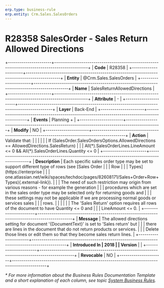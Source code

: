 ```yaml
---
erp.type: business-rule
erp.entity: Crm.Sales.SalesOrders
---
```


# R28358 SalesOrder - Sales Return Allowed Directions
+----------------------+-----------------------------------------------------------------------------------------------+
| **Code**             | R28358                                                                                        |
+----------------------+-----------------------------------------------------------------------------------------------+
| **Entity**           | @Crm.Sales.SalesOrders                                                                        |
+----------------------+-----------------------------------------------------------------------------------------------+
| **Name**             | SalesReturnAllowedDirections                                                                  |
+----------------------+-----------------------------------------------------------------------------------------------+
| **Attribute**        | \-                                                                                            |
+----------------------+-----------------------------------------------------------------------------------------------+
| **Layer**            | Back-End                                                                                      |
+----------------------+-----------------------------------------------------------------------------------------------+
| **Events**           | Planning +                                                                                    |
+----------------------+-----------------------------------------------------------------------------------------------+
| **Modify**           | NO                                                                                            |
+----------------------+-----------------------------------------------------------------------------------------------+
| **Action**           | Validate that:                                                                                |
|                      |                                                                                               |
|                      | If (SalesOrder.SalesOrdersOptions.AllowedDirections == AllowedDirections.SalesReturn)         |
|                      | All(\*).SalesOrderLines.LineAmount \<= 0 && All(\*).SalesOrderLines.Quantity \<= 0            |
+----------------------+-----------------------------------------------------------------------------------------------+
| **Description**      | Each specific sales order type may be set to support different type of rows (see [Sales Order |
|                      | Row                                                                                           |
|                      | Types](https://enterprise                                                                     |
|                      | one.atlassian.net/wiki/spaces/techdoc/pages/82608171/Sales+Order+Row+Types){.external-link}). |
|                      | The need of such restriction may origin from various reasons - for example the generation     |
|                      | procedures which are set in the sales order type may be selected only for returning goods and |
|                      | these settings may not be applicable if we are processing normal goods or services sales      |
|                      | rows.                                                                                         |
|                      |                                                                                               |
|                      | The \'Sales Return\' option requires all rows of the document to have Quantity \<= 0 and      |
|                      | LineAmount \<= 0.                                                                             |
+----------------------+-----------------------------------------------------------------------------------------------+
| **Message**          | The allowed directions setting for document \'{DocumentText}\' is set to \'Sales return\' but |
|                      | there are lines in the document that do not return products or services.                      |
|                      | Delete those lines or edit them so that they become sales return lines.                       |
+----------------------+-----------------------------------------------------------------------------------------------+
| **Introduced In      | 2018                                                                                          |
| Version**            |                                                                                               |
+----------------------+-----------------------------------------------------------------------------------------------+
| **Revocable**        | NO                                                                                            |
+----------------------+-----------------------------------------------------------------------------------------------+

*\* For more information about the Business Rules Documentation Template and a short explanation of each column, see
topic [System Business Rules](../templates/template-description-system-business-rules.md).*
